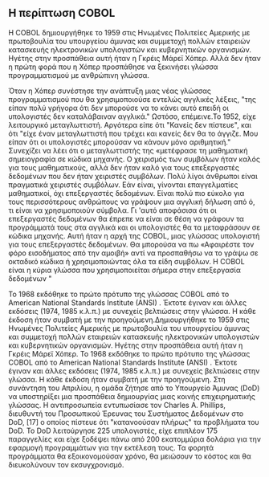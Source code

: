 ## Η περίπτωση COBOL
Η COBOL δημιουργήθηκε το 1959 στις Ηνωμένες Πολιτείες Αμερικής με πρωτοβουλία του υπουργείου άμυνας και συμμετοχή πολλών εταιρειών κατασκευής ηλεκτρονικών υπολογιστών και κυβερνητικών οργανισμών. Ηγέτης στην προσπάθεια αυτή ήταν η Γκρέις Μάρεϊ Χόπερ.
Αλλά δεν ήταν η πρώτη φορά που η Χόπερ προσπάθησε να ξεκινήσει γλώσσα προγραμματισμού με ανθρώπινη γλώσσα.

Όταν η Χόπερ συνέστησε την ανάπτυξη μιας νέας γλώσσας προγραμματισμού που θα χρησιμοποιούσε εντελώς αγγλικές λέξεις, "της είπαν πολύ γρήγορα ότι δεν μπορούσε να το κάνει αυτό επειδή οι υπολογιστές δεν καταλάβαιναν αγγλικά." Ωστόσο, επέμεινε.Το 1952, είχε λειτουργικό μεταγλωττιστή. Αργότερα είπε ότι "Κανείς δεν πίστευε", και ότι "είχε έναν μεταγλωττιστή που τρέχει και κανείς δεν θα το άγγιζε. Μου είπαν ότι οι υπολογιστές μπορούσαν να κάνουν μόνο αριθμητική." Συνεχίζει να λέει ότι ο μεταγλωττιστής της «μετέφρασε τη μαθηματική σημειογραφία σε κώδικα μηχανής. Ο χειρισμός των συμβόλων ήταν καλός για τους μαθηματικούς, αλλά δεν ήταν καλό για τους επεξεργαστές δεδομένων που δεν ήταν χειριστές συμβόλων. Πολύ λίγοι άνθρωποι είναι πραγματικά χειριστές συμβόλων. Εάν είναι, γίνονται επαγγελματίες μαθηματικοί, όχι επεξεργαστές δεδομένων. Είναι πολύ πιο εύκολο για τους περισσότερους ανθρώπους να γράψουν μια αγγλική δήλωση από ό, τι είναι να χρησιμοποιούν σύμβολα. Γι 'αυτό αποφάσισα ότι οι επεξεργαστές δεδομένων θα έπρεπε να είναι σε θέση να γράφουν τα προγράμματά τους στα αγγλικά και οι υπολογιστές θα τα μεταφράσουν σε κώδικα μηχανής. Αυτή ήταν η αρχή της COBOL, μιας γλώσσας υπολογιστή για τους επεξεργαστές δεδομένων. Θα μπορούσα να πω «Αφαιρέστε τον φόρο εισοδήματος από την αμοιβή» αντί να προσπαθήσω να το γράψω σε οκταδικό κώδικα ή χρησιμοποιώντας όλα τα είδη συμβόλων. Η COBOL είναι η κύρια γλώσσα που χρησιμοποιείται σήμερα στην επεξεργασία δεδομένων "


 To 1968 εκδόθηκε το πρώτο πρότυπο της γλώσσας COBOL από το American National Standards Institute (ANSI) . Έκτοτε έγιναν και άλλες εκδόσεις (1974, 1985 κ.λ.π.) με συνεχείς βελτιώσεις στην γλώσσα. Η κάθε έκδοση ήταν συμβατή με την προηγούμενη.Δημιουργήθηκε το 1959 στις Ηνωμένες Πολιτείες Αμερικής με πρωτοβουλία του υπουργείου άμυνας και συμμετοχή πολλών εταιρειών κατασκευής ηλεκτρονικών υπολογιστών και κυβερνητικών οργανισμών. Ηγέτης στην προσπάθεια αυτή ήταν η Γκρέις Μάρεϊ Χόπερ. To 1968 εκδόθηκε το πρώτο πρότυπο της γλώσσας COBOL από το American National Standards Institute (ANSI) . Έκτοτε έγιναν και άλλες εκδόσεις (1974, 1985 κ.λ.π.) με συνεχείς βελτιώσεις στην γλώσσα. Η κάθε έκδοση ήταν συμβατή με την προηγούμενη. 
Στη συνάντηση του Απριλίου, η ομάδα ζήτησε από το Υπουργείο Άμυνας (DoD) να υποστηρίξει μια προσπάθεια δημιουργίας μιας κοινής επιχειρηματικής γλώσσας. Η αντιπροσωπεία εντυπωσίασε τον Charles A. Phillips, διευθυντή του Προσωπικού Έρευνας του Συστήματος Δεδομένων στο DoD, [17] ο οποίος πίστευε ότι "κατανοούσαν πλήρως" τα προβλήματα του DoD. Το DoD λειτούργησε 225 υπολογιστές, είχε επιπλέον 175 παραγγελίες και είχε ξοδέψει πάνω από 200 εκατομμύρια δολάρια για την εφαρμογή προγραμμάτων για την εκτέλεση τους. Τα φορητά προγράμματα θα εξοικονομούσαν χρόνο, θα μειώσουν το κόστος και θα διευκολύνουν τον εκσυγχρονισμό.
